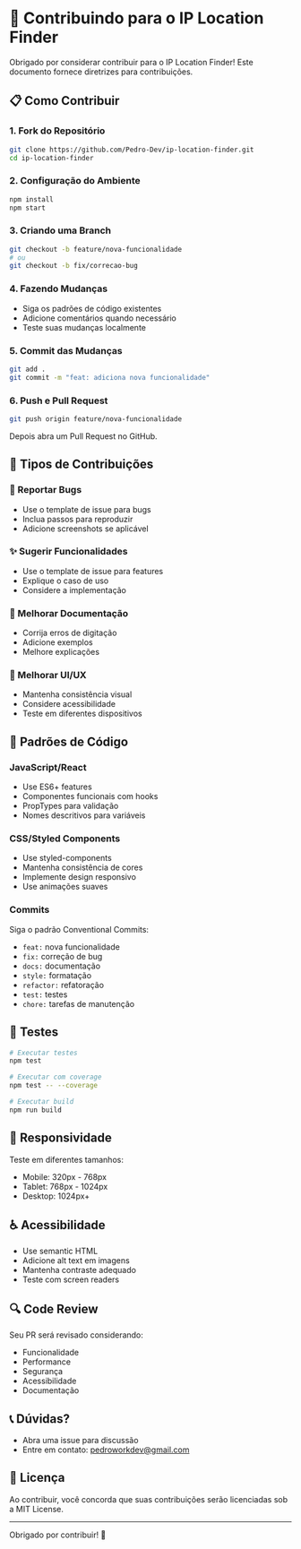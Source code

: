 # 🤝 Contribuindo para o IP Location Finder

Obrigado por considerar contribuir para o IP Location Finder! Este documento fornece diretrizes para contribuições.

## 📋 Como Contribuir

### 1. Fork do Repositório

```bash
git clone https://github.com/Pedro-Dev/ip-location-finder.git
cd ip-location-finder
```

### 2. Configuração do Ambiente

```bash
npm install
npm start
```

### 3. Criando uma Branch

```bash
git checkout -b feature/nova-funcionalidade
# ou
git checkout -b fix/correcao-bug
```

### 4. Fazendo Mudanças

- Siga os padrões de código existentes
- Adicione comentários quando necessário
- Teste suas mudanças localmente

### 5. Commit das Mudanças

```bash
git add .
git commit -m "feat: adiciona nova funcionalidade"
```

### 6. Push e Pull Request

```bash
git push origin feature/nova-funcionalidade
```

Depois abra um Pull Request no GitHub.

## 🎯 Tipos de Contribuições

### 🐛 Reportar Bugs

- Use o template de issue para bugs
- Inclua passos para reproduzir
- Adicione screenshots se aplicável

### ✨ Sugerir Funcionalidades

- Use o template de issue para features
- Explique o caso de uso
- Considere a implementação

### 📝 Melhorar Documentação

- Corrija erros de digitação
- Adicione exemplos
- Melhore explicações

### 🎨 Melhorar UI/UX

- Mantenha consistência visual
- Considere acessibilidade
- Teste em diferentes dispositivos

## 📏 Padrões de Código

### JavaScript/React

- Use ES6+ features
- Componentes funcionais com hooks
- PropTypes para validação
- Nomes descritivos para variáveis

### CSS/Styled Components

- Use styled-components
- Mantenha consistência de cores
- Implemente design responsivo
- Use animações suaves

### Commits

Siga o padrão Conventional Commits:

- `feat:` nova funcionalidade
- `fix:` correção de bug
- `docs:` documentação
- `style:` formatação
- `refactor:` refatoração
- `test:` testes
- `chore:` tarefas de manutenção

## 🧪 Testes

```bash
# Executar testes
npm test

# Executar com coverage
npm test -- --coverage

# Executar build
npm run build
```

## 📱 Responsividade

Teste em diferentes tamanhos:

- Mobile: 320px - 768px
- Tablet: 768px - 1024px
- Desktop: 1024px+

## ♿ Acessibilidade

- Use semantic HTML
- Adicione alt text em imagens
- Mantenha contraste adequado
- Teste com screen readers

## 🔍 Code Review

Seu PR será revisado considerando:

- Funcionalidade
- Performance
- Segurança
- Acessibilidade
- Documentação

## 📞 Dúvidas?

- Abra uma issue para discussão
- Entre em contato: pedroworkdev@gmail.com

## 📄 Licença

Ao contribuir, você concorda que suas contribuições serão licenciadas sob a MIT License.

---

Obrigado por contribuir! 🚀
